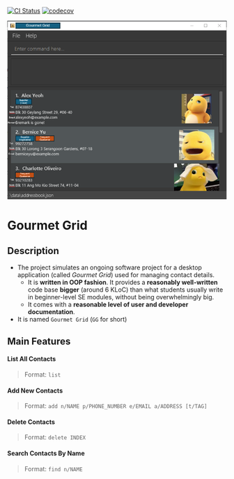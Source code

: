 [![CI Status](https://github.com/se-edu/addressbook-level3/workflows/Java%20CI/badge.svg)](https://github.com/se-edu/addressbook-level3/actions)
[![codecov](https://codecov.io/gh/AY2324S2-CS2103T-T17-4/tp/graph/badge.svg?token=LPV8FKMOGM)](https://codecov.io/gh/AY2324S2-CS2103T-T16-3/tp)

![Ui](docs/images/Ui.png)

# Gourmet Grid

## Description

* The project simulates an ongoing software project for a desktop application (called _Gourmet Grid_) used for managing contact details.
  * It is **written in OOP fashion**. It provides a **reasonably well-written** code base **bigger** (around 6 KLoC) than what students usually write in beginner-level SE modules, without being overwhelmingly big.
  * It comes with a **reasonable level of user and developer documentation**.
* It is named `Gourmet Grid` (`GG` for short) 

## Main Features

#### List All Contacts 
>Format: `list`

#### Add New Contacts
>Format: `add n/NAME p/PHONE_NUMBER e/EMAIL a/ADDRESS [t/TAG]`

#### Delete Contacts
>Format: `delete INDEX`

#### Search Contacts By Name
>Format: `find n/NAME`
